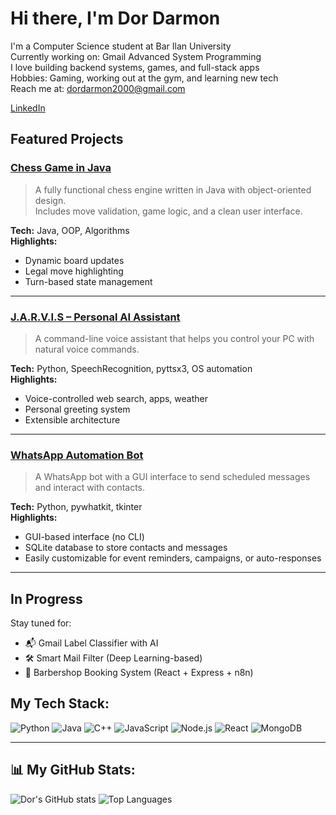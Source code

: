#  Hi there, I'm Dor Darmon

 I'm a Computer Science student at Bar Ilan University  
 Currently working on: Gmail Advanced System Programming  
 I love building backend systems, games, and full-stack apps  
 Hobbies: Gaming, working out at the gym, and learning new tech  
 Reach me at: dordarmon2000@gmail.com  

 [LinkedIn](https://www.linkedin.com/in/dordarmon)  


##  Featured Projects

###  [Chess Game in Java](https://github.com/dor-darmon/Chess)
> A fully functional chess engine written in Java with object-oriented design.  
> Includes move validation, game logic, and a clean user interface.

**Tech:** Java, OOP, Algorithms  
**Highlights:**
- Dynamic board updates
- Legal move highlighting
- Turn-based state management

---

###  [J.A.R.V.I.S – Personal AI Assistant](https://github.com/dor-darmon/j.a.r.vi.s)
> A command-line voice assistant that helps you control your PC with natural voice commands.

**Tech:** Python, SpeechRecognition, pyttsx3, OS automation  
**Highlights:**
- Voice-controlled web search, apps, weather
- Personal greeting system
- Extensible architecture

---

###  [WhatsApp Automation Bot](https://github.com/dor-darmon/WhatsAppBotAuto)
> A WhatsApp bot with a GUI interface to send scheduled messages and interact with contacts.

**Tech:** Python, pywhatkit, tkinter  
**Highlights:**
- GUI-based interface (no CLI)
- SQLite database to store contacts and messages
- Easily customizable for event reminders, campaigns, or auto-responses

---

##  In Progress
Stay tuned for:
- 📬 Gmail Label Classifier with AI
- 🛠️ Smart Mail Filter (Deep Learning-based)
- 💈 Barbershop Booking System (React + Express + n8n)

##  My Tech Stack:
![Python](https://img.shields.io/badge/Python-3776AB?style=for-the-badge&logo=python&logoColor=white)
![Java](https://img.shields.io/badge/Java-007396?style=for-the-badge&logo=java&logoColor=white)
![C++](https://img.shields.io/badge/C++-00599C?style=for-the-badge&logo=cplusplus&logoColor=white)
![JavaScript](https://img.shields.io/badge/JavaScript-F7DF1E?style=for-the-badge&logo=javascript&logoColor=black)
![Node.js](https://img.shields.io/badge/Node.js-339933?style=for-the-badge&logo=nodedotjs&logoColor=white)
![React](https://img.shields.io/badge/React-20232A?style=for-the-badge&logo=react&logoColor=61DAFB)
![MongoDB](https://img.shields.io/badge/MongoDB-4EA94B?style=for-the-badge&logo=mongodb&logoColor=white)

---
## 📊 My GitHub Stats:
![Dor's GitHub stats](https://github-readme-stats.vercel.app/api?username=dor-darmon&show_icons=true&theme=tokyonight&hide=issues)
![Top Languages](https://github-readme-stats.vercel.app/api/top-langs/?username=dor-darmon&layout=compact&theme=tokyonight)
